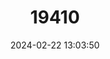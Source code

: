 ---
title: "19410"
category: "Reithrodontomys megalotis"
draft: false
date: 2024-02-22 13:03:50
languages:
  English: ["Southern Marsh Harvest Mouse", "Western Harvest Mouse"]
---